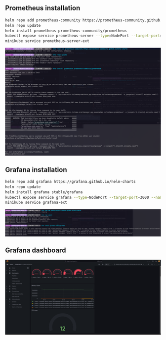 ## Prometheus installation
```bash
helm repo add prometheus-community https://prometheus-community.github.io/helm-charts
helm repo update
helm install prometheus prometheus-community/prometheus
kubectl expose service prometheus-server --type=NodePort --target-port=9090 --name=prometheus-server-ext
minikube service prometheus-server-ext
```
![Alt text](./images/1.png)
## Grafana installation
```bash
helm repo add grafana https://grafana.github.io/helm-charts
helm repo update
helm install grafana stable/grafana
kubectl expose service grafana --type=NodePort --target-port=3000 --name=grafana-ext
minikube service grafana-ext
```
![Alt text](./images/2.png)
## Grafana dashboard
![Alt text](./images/3.png)